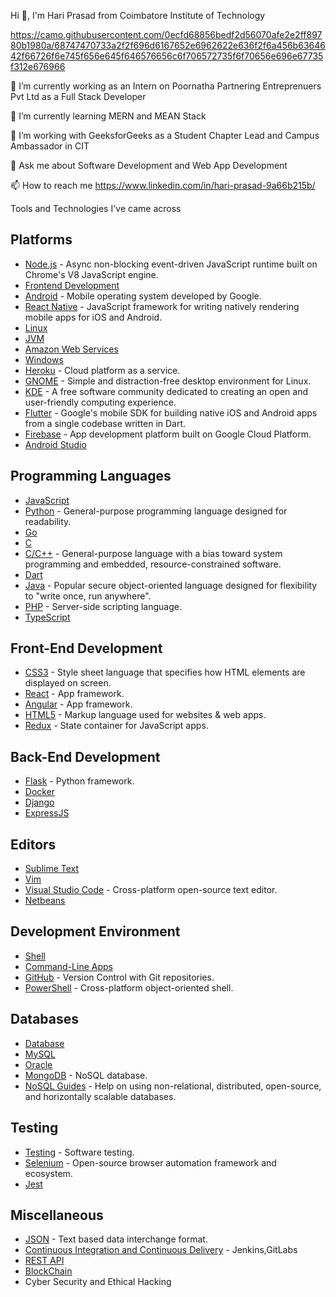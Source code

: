 Hi 👋, I'm Hari Prasad from Coimbatore Institute of Technology

<!--
**HariPrasad5724/HariPrasad5724** is a ✨ _special_ ✨ repository because its `README.md` (this file) appears on your GitHub profile.

Here are some ideas to get you started:

- 🔭 I’m currently working on ...
- 🌱 I’m currently learning ...
- 👯 I’m looking to collaborate on ...
- 🤔 I’m looking for help with ...
- 💬 Ask me about ...
- 📫 How to reach me: ...
- 😄 Pronouns: ...
- ⚡ Fun fact: ...
-->
https://camo.githubusercontent.com/0ecfd68856bedf2d56070afe2e2ff89780b1980a/68747470733a2f2f696d6167652e6962622e636f2f6a456b6364642f66726f6e745f656e645f646576656c6f706572735f6f70656e696e67735f312e676966


🔭 I’m currently working as an Intern on Poornatha Partnering Entreprenuers Pvt Ltd as a Full Stack Developer

🌱 I’m currently learning MERN and MEAN Stack

👯 I’m working with GeeksforGeeks as a Student Chapter Lead and Campus Ambassador in CIT

💬 Ask me about Software Development and Web App Development

📫 How to reach me https://www.linkedin.com/in/hari-prasad-9a66b215b/

Tools and Technologies I've came across


## Platforms

- [Node.js](https://github.com/sindresorhus/awesome-nodejs#readme) - Async non-blocking event-driven JavaScript runtime built on Chrome's V8 JavaScript engine.
- [Frontend Development](https://github.com/dypsilon/frontend-dev-bookmarks#readme)
- [Android](https://github.com/JStumpp/awesome-android#readme) - Mobile operating system developed by Google.
- [React Native](https://github.com/jondot/awesome-react-native#readme) - JavaScript framework for writing natively rendering mobile apps for iOS and Android.
- [Linux](https://github.com/inputsh/awesome-linux#readme)
- [JVM](https://github.com/deephacks/awesome-jvm#readme)
- [Amazon Web Services](https://github.com/donnemartin/awesome-aws#readme)
- [Windows](https://github.com/Awesome-Windows/Awesome#readme)
- [Heroku](https://github.com/ianstormtaylor/awesome-heroku#readme) - Cloud platform as a service.
- [GNOME](https://github.com/Kazhnuz/awesome-gnome#readme) - Simple and distraction-free desktop environment for Linux.
- [KDE](https://github.com/francoism90/awesome-kde#readme) - A free software community dedicated to creating an open and user-friendly computing experience.
- [Flutter](https://github.com/Solido/awesome-flutter#readme) - Google's mobile SDK for building native iOS and Android apps from a single codebase written in Dart.
- [Firebase](https://github.com/jthegedus/awesome-firebase#readme) - App development platform built on Google Cloud Platform.
- [Android Studio](https://developer.android.com/studio/intro)

## Programming Languages

- [JavaScript](https://github.com/sorrycc/awesome-javascript#readme)
- [Python](https://github.com/vinta/awesome-python#readme) - General-purpose programming language designed for readability.
- [Go](https://github.com/avelino/awesome-go#readme)
- [C](https://github.com/inputsh/awesome-c#readme)
- [C/C++](https://github.com/fffaraz/awesome-cpp#readme) - General-purpose language with a bias toward system programming and embedded, resource-constrained software.
- [Dart](https://github.com/yissachar/awesome-dart#readme)
- [Java](https://github.com/akullpp/awesome-java#readme) - Popular secure object-oriented language designed for flexibility to "write once, run anywhere".
- [PHP](https://github.com/ziadoz/awesome-php#readme) - Server-side scripting language.
- [TypeScript](https://www.typescriptlang.org/)

## Front-End Development
- [CSS3](https://github.com/awesome-css-group/awesome-css#readme) - Style sheet language that specifies how HTML elements are displayed on screen.
- [React](https://github.com/enaqx/awesome-react#readme) - App framework.
- [Angular](https://github.com/PatrickJS/awesome-angular#readme) - App framework.
- [HTML5](https://github.com/diegocard/awesome-html5#readme) - Markup language used for websites & web apps.
- [Redux](https://github.com/brillout/awesome-redux#readme) - State container for JavaScript apps.

## Back-End Development
- [Flask](https://github.com/mjhea0/awesome-flask#readme) - Python framework.
- [Docker](https://github.com/veggiemonk/awesome-docker#readme)
- [Django](https://www.djangoproject.com/)
- [ExpressJS](https://expressjs.com/)

## Editors

- [Sublime Text](https://github.com/dreikanter/sublime-bookmarks#readme)
- [Vim](https://github.com/mhinz/vim-galore#readme)
- [Visual Studio Code](https://github.com/viatsko/awesome-vscode#readme) - Cross-platform open-source text editor.
- [Netbeans](https://netbeans.apache.org/)

## Development Environment

- [Shell](https://github.com/alebcay/awesome-shell#readme)
- [Command-Line Apps](https://github.com/agarrharr/awesome-cli-apps#readme)
- [GitHub](https://github.com/phillipadsmith/awesome-github#readme) - Version Control with Git repositories.
- [PowerShell](https://github.com/janikvonrotz/awesome-powershell#readme) - Cross-platform object-oriented shell.


## Databases

- [Database](https://github.com/numetriclabz/awesome-db#readme)
- [MySQL](https://github.com/shlomi-noach/awesome-mysql#readme)
- [Oracle](https://www.oracle.com/in/database/)
- [MongoDB](https://github.com/ramnes/awesome-mongodb#readme) - NoSQL database.
- [NoSQL Guides](https://github.com/erictleung/awesome-nosql-guides#readme) - Help on using non-relational, distributed, open-source, and horizontally scalable databases.


## Testing

- [Testing](https://github.com/TheJambo/awesome-testing#readme) - Software testing.
- [Selenium](https://github.com/christian-bromann/awesome-selenium#readme) - Open-source browser automation framework and ecosystem.
- [Jest](https://github.com/facebook/jest)

## Miscellaneous

- [JSON](https://github.com/burningtree/awesome-json#readme) - Text based data interchange format.
- [Continuous Integration and Continuous Delivery](https://github.com/cicdops/awesome-ciandcd#readme) - Jenkins,GitLabs
- [REST API](https://www.redhat.com/en/topics/api/what-is-a-rest-api) 
- [BlockChain](https://en.wikipedia.org/wiki/Blockchain)
- Cyber Security and Ethical Hacking
